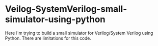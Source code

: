 # Veilog-SystemVerilog-small-simulator-using-python
Here I'm trying to build a small simulator for Verilog/System Verilog using Python. There are limitations for this code.
